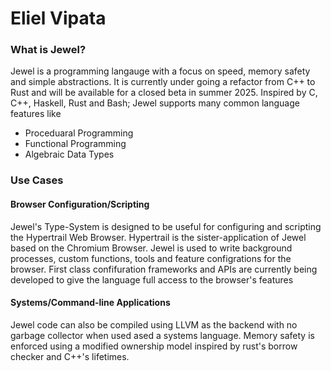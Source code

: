Eliel Vipata 
=

### What is Jewel?
Jewel is a programming langauge with a focus on speed, memory safety and simple abstractions. It is currently under going a refactor from C++ to Rust and will be available for a closed beta in summer 2025.
Inspired by C, C++, Haskell, Rust and Bash; Jewel supports many common language features like 
- Proceduaral Programming
- Functional Programming
- Algebraic Data Types

### Use Cases
#### Browser Configuration/Scripting
Jewel's Type-System is designed to be useful for configuring and scripting the Hypertrail Web Browser.
Hypertrail is the sister-application of Jewel based on the Chromium Browser. Jewel is used to write background processes, custom functions, tools and feature configrations for the browser.
First class confifuration frameworks and APIs are currently being developed to give the language full access to the browser's features

#### Systems/Command-line Applications
Jewel code can also be compiled using LLVM as the backend with no garbage collector when used ased a systems language. Memory safety is enforced using a modified ownership model inspired by rust's borrow checker and C++'s lifetimes.







